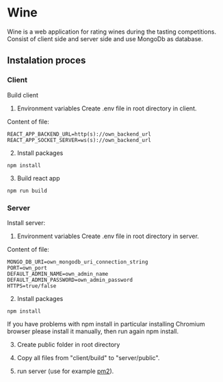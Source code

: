 # Wine

Wine is a web application for rating wines during the tasting competitions.
Consist of client side and server side and use MongoDb as database.

## Instalation proces

### Client
Build client

1. Environment variables
Create .env file in root directory in client.

Content of file:
```env
REACT_APP_BACKEND_URL=http(s)://own_backend_url
REACT_APP_SOCKET_SERVER=ws(s)://own_backend_url
```

2. Install packages
```packages
npm install
```

3. Build react app
```packages
npm run build
```

### Server

Install server: 

1. Environment variables
Create .env file in root directory in server.  

Content of file:
```env
MONGO_DB_URI=own_mongodb_uri_connection_string
PORT=own_port
DEFAULT_ADMIN_NAME=own_admin_name
DEFAULT_ADMIN_PASSWORD=own_admin_password
HTTPS=true/false
```

2. Install packages
```packages
npm install
```
If you have problems with npm install in particular installing Chromium browser please install it manually, then run again npm install. 

3. Create public folder in root directory

4. Copy all files from "client/build" to "server/public".

5. run server (use for example [pm2](https://pm2.keymetrics.io/)). 